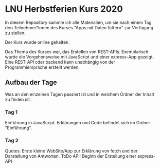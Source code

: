 # LNU Herbstferien Kurs 2020

In diesem Repository sammle ich alle Materialien, um sie nach einem Tag den Teilnehmer*innen des Kurses "Apps mit Daten füttern" zur Verfügung zu stellen.

Der Kurs wurde online gehalten.

Das Thema des Kurses war, das Erstellen von REST-APIs. Exemplarisch wurde die Vorgehensweise mit JavaScript und einer express-App gezeigt. Eine REST-API oder backend kann unabhängig von der Programmiersprache erstellt werden.

## Aufbau der Tage

Was an den einzelnen Tagen passiert ist und in welchem Ordner der Inhalt zu finden ist.

### Tag 1

Einführung in JavaScript. Erklärungen und Code befindet sich im Ordner "Einführung".

### Tag 2

Quotes: Erste kleine WebSite/App zur Erklärung von fetch und der Darstellung von Antworten.
ToDo API: Beginn der Erstellung einer express-API
